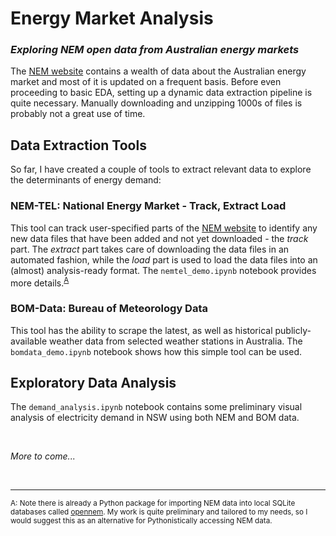 # Energy Market Analysis
 
### *Exploring NEM open data from Australian energy markets*

The [NEM website](http://nemweb.com.au) contains a wealth of data about the Australian energy market and most of it is updated on a frequent basis. Before even proceeding to basic EDA, setting up a dynamic data extraction pipeline is quite necessary. Manually downloading and unzipping 1000s of files is probably not a great use of time.

## Data Extraction Tools

So far, I have created a couple of tools to extract relevant data to explore the determinants of energy demand:

### NEM-TEL: National Energy Market - Track, Extract Load

This tool can track user-specified parts of the [NEM website](http://nemweb.com.au) to identify any new data files that have been added and not yet downloaded - the *track* part. The *extract* part takes care of downloading the data files in an automated fashion, while the *load* part is used to load the data files into an (almost) analysis-ready format. The `nemtel_demo.ipynb` notebook provides more details.<sup>[A](#footnoteA)</sup> 

### BOM-Data: Bureau of Meteorology Data

This tool has the ability to scrape the latest, as well as historical publicly-available weather data from selected weather stations in Australia. The `bomdata_demo.ipynb` notebook shows how this simple tool can be used. 

## Exploratory Data Analysis

The `demand_analysis.ipynb` notebook contains some preliminary visual analysis of electricity demand in NSW using both NEM and BOM data. 

<br>

*More to come...*

<br>

***
<sub>
<a name="footnoteA">A</a>: Note there is already a Python package for importing NEM data into local SQLite databases called <a href="https://github.com/opennem/nemweb">opennem</a>. My work is quite preliminary and tailored to my needs, so I would suggest this as an alternative for Pythonistically accessing NEM data. 
</sub>
